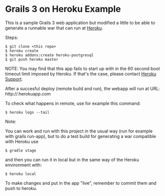 # Grails 3 on Heroku Example

This is a sample Grails 3 web application but modified a little to be able 
to generate a runnable war that can run at [Heroku](http://www.heroku.com).

Steps:

```
$ git clone <this repo>
$ heroku create
$ heroku addons:create heroku-postgresql
$ git push heroku master
```

NOTE: You may find that this app fails to start up with in the 60 second
boot timeout limit imposed by Heroku. If that's the case, please contact
[Heroku Support](http://help.heroku.com).

After a succesful deploy (remote build and run), the webapp will run at URL: 
http://<app-name>.herokuapp.com

To check what happens in remote, use for example this command:

```
$ heroku logs --tail
```


Note:

You can work and run with this project in the usual way (run for example with grails run-app), 
but to do a test build for generating a war compatible with Heroku use

```
$ gradle stage
```

and then you can run it in local but in the same way of the Heroku environment with:

```
$ heroku local
```

To make changes and put in the app "live", remember to commit them and push to heroku.


